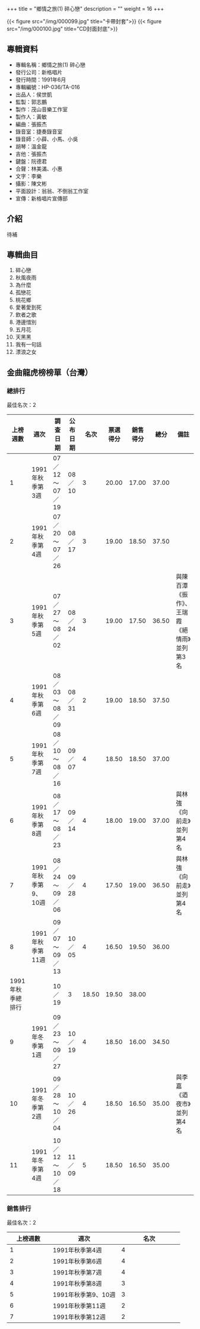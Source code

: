 +++
title = "鄉情之旅(1) 碎心戀"
description = ""
weight = 16
+++

<style>
table th:first-of-type,th:nth-of-type(4),th:nth-of-type(6),th:nth-of-type(7),th:nth-of-type(8) {
	width: 100px;
}
table th:nth-of-type(3) {
	width: 150px;
}
table th:nth-of-type(5) {
	width: 70px;
}

</style>

{{< figure src="/img/000099.jpg" title="卡帶封套">}}
{{< figure src="/img/000100.jpg" title="CD封面封底">}}


## 專輯資料

* 專輯名稱：鄉情之旅(1) 碎心戀
* 發行公司：新格唱片
* 發行時間：1991年6月
* 專輯編號：HP-036/TA-016
* 出品人：侯世凱
* 監製：郭志鵬
* 製作：茂山音樂工作室
* 製作人：黃敏
* 編曲：張振杰
* 錄音室：捷奏錄音室
* 錄音師：小薛、小馬、小吳
* 胡琴：溫金龍
* 吉他：張振杰
* 鍵盤：阮德君
* 合聲：林美滿、小惠
* 文字：李樂
* 攝影：陳文彬
* 平面設計：翁翁、不倒翁工作室
* 宣傳：新格唱片宣傳部


## 介紹

待補

## 專輯曲目

1. 碎心戀
2. 秋風夜雨
3. 為什麼
4. 孤戀花
5. 桃花鄉
6. 愛著愛到死
7. 飲者之歌
8. 港邊惜別
9. 五月花
10. 天黑黑
11. 我有一句話
12. 漂浪之女

## 金曲龍虎榜榜單（台灣）

### 總排行

最佳名次：2

上榜週數|  週次| 調查日期  | 公布日期  |名次 | 票選得分 |銷售得分 |總分 |備註
--------------|-------|------|-------|------|-------|------|------|------
1   | 1991年秋季第3週 | 07／12～07／19 | 08／10 | 3  |  20.00|  17.00|  37.00 |
2   | 1991年秋季第4週 | 07／20～07／26 | 08／17 | 3  |  19.00|  18.50|  37.50 |
3   | 1991年秋季第5週 | 07／27～08／02 | 08／24 | 3  |  19.00|  17.50|  36.50 |與陳百潭《振作》、王瑞霞《絕情雨》並列第3名
4   | 1991年秋季第6週 | 08／03～08／09 | 08／31 | 2  |  19.00|  18.50|  37.50 |
5   | 1991年秋季第7週 | 08／10～08／16 | 09／07 | 4  |  18.50|  18.50|  37.00 |
6   | 1991年秋季第8週 | 08／17～08／23 | 09／14 | 4  |  18.00|  19.00|  37.00 |與林強《向前走》並列第4名
7   | 1991年秋季第9、10週 | 08／24～09／06 | 09／28 | 4  |  17.50|  19.00|  36.50 |與林強《向前走》並列第4名
8   | 1991年秋季第11週 | 09／07～09／13 | 10／05 | 4  |  16.50|  19.50|  36.00 |
   | 1991年秋季總排行 |  | 10／19 | 3  |  18.50|  19.50|  38.00 |
9   | 1991年冬季第1週 | 09／23～09／27 | 10／19 | 4  |  18.50|  16.00|  34.50 |
10   | 1991年冬季第2週 | 09／28～10／04 | 10／26 | 4  |  18.50|  16.50|  35.00 |與李嘉《迺夜市》並列第4名
11   | 1991年冬季第4週 | 10／12～10／18 | 11／09 | 5  |  18.50|  16.50|  35.00 |

### 銷售排行

最佳名次：2

上榜週數|  週次| 名次  
--------------|-------|------
1   | 1991年秋季第4週 | 4
2   | 1991年秋季第6週 | 4
3   | 1991年秋季第7週 | 4
4   | 1991年秋季第8週 | 3
5   | 1991年秋季第9、10週 | 3
6   | 1991年秋季第11週 | 2
7   | 1991年秋季第12週|  2